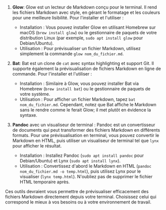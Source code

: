
1. **Glow**: Glow est un lecteur de Markdown conçu pour le terminal. Il rend les fichiers Markdown avec style, en gérant le formatage et les couleurs pour une meilleure lisibilité. Pour l'installer et l'utiliser :
   - Installation : Vous pouvez installer Glow en utilisant Homebrew sur macOS (`brew install glow`) ou le gestionnaire de paquets de votre distribution Linux (par exemple, `sudo apt install glow` pour Debian/Ubuntu).
   - Utilisation : Pour prévisualiser un fichier Markdown, utilisez simplement la commande `glow nom_du_fichier.md`.

2. **Bat**: Bat est un clone de `cat` avec syntax highlighting et support Git. Il supporte également la prévisualisation de fichiers Markdown en ligne de commande. Pour l'installer et l'utiliser :
   - Installation : Similaire à Glow, vous pouvez installer Bat via Homebrew (`brew install bat`) ou le gestionnaire de paquets de votre système.
   - Utilisation : Pour afficher un fichier Markdown, tapez `bat nom_du_fichier.md`. Cependant, notez que Bat affiche le Markdown sans le rendre comme le ferait Glow; il met plutôt en évidence la syntaxe.

3. **Pandoc** avec un visualiseur de terminal : Pandoc est un convertisseur de documents qui peut transformer des fichiers Markdown en différents formats. Pour une prévisualisation en terminal, vous pouvez convertir le Markdown en HTML, puis utiliser un visualiseur de terminal tel que `lynx` pour afficher le résultat.
   - Installation : Installez Pandoc (`sudo apt install pandoc` pour Debian/Ubuntu) et Lynx (`sudo apt install lynx`).
   - Utilisation : Convertissez d'abord le Markdown en HTML (`pandoc nom_du_fichier.md -o temp.html`), puis utilisez Lynx pour le visualiser (`lynx temp.html`). N'oubliez pas de supprimer le fichier HTML temporaire après.

Ces outils devraient vous permettre de prévisualiser efficacement des fichiers Markdown directement depuis votre terminal. Choisissez celui qui correspond le mieux à vos besoins ou à votre environnement de travail.